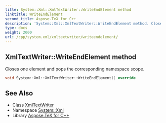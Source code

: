 ```yaml
---
title: System::Xml::XmlTextWriter::WriteEndElement method
linktitle: WriteEndElement
second_title: Aspose.TeX for C++
description: 'System::Xml::XmlTextWriter::WriteEndElement method. Closes one element and pops the corresponding namespace scope in C++.'
type: docs
weight: 2000
url: /cpp/system.xml/xmltextwriter/writeendelement/
---
```

## XmlTextWriter::WriteEndElement method


Closes one element and pops the corresponding namespace scope.

```cpp
void System::Xml::XmlTextWriter::WriteEndElement() override
```

## See Also

* Class [XmlTextWriter](../)
* Namespace [System::Xml](../../)
* Library [Aspose.TeX for C++](../../../)
